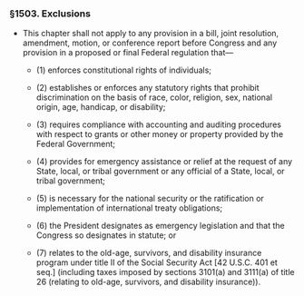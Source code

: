 ### §1503. Exclusions
* This chapter shall not apply to any provision in a bill, joint resolution, amendment, motion, or conference report before Congress and any provision in a proposed or final Federal regulation that—

  * (1) enforces constitutional rights of individuals;

  * (2) establishes or enforces any statutory rights that prohibit discrimination on the basis of race, color, religion, sex, national origin, age, handicap, or disability;

  * (3) requires compliance with accounting and auditing procedures with respect to grants or other money or property provided by the Federal Government;

  * (4) provides for emergency assistance or relief at the request of any State, local, or tribal government or any official of a State, local, or tribal government;

  * (5) is necessary for the national security or the ratification or implementation of international treaty obligations;

  * (6) the President designates as emergency legislation and that the Congress so designates in statute; or

  * (7) relates to the old-age, survivors, and disability insurance program under title II of the Social Security Act [42 U.S.C. 401 et seq.] (including taxes imposed by sections 3101(a) and 3111(a) of title 26 (relating to old-age, survivors, and disability insurance)).